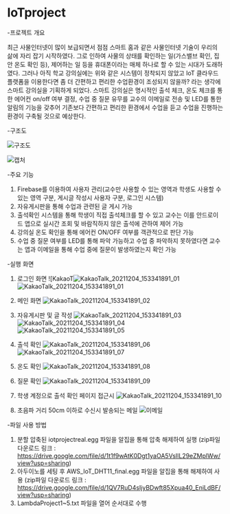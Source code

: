 # IoTproject


-프로젝트 개요

최근 사물인터넷이 많이 보급되면서 점점 스마트 홈과 같은 사물인터넷 기술이 우리의 삶에 자리 잡기 시작하였다. 그로 인하여 사물의 상태를 확인하는 일(가스밸브 확인, 집 안 온도 확인 등), 제어하는 일 등을 휴대폰이라는 매체 하나로 할 수 있는 시대가 도래하였다. 그러나 아직 학교 강의실에는 위와 같은 시스템이 정착되지 않았고 IoT 클라우드 플랫폼을 이용한다면 좀 더 간편하고 편리한 수업환경이 조성되지 않을까? 라는 생각에 스마트 강의실을 기획하게 되었다. 스마트 강의실은 명시적인 출석 체크, 온도 체크를 통한 에어컨 on/off 여부 결정, 수업 중 질문 유무를 교수의 이메일로 전송 및 LED를 통한 알림의 기능을 갖추어 기존보다 간편하고 편리한 환경에서 수업을 듣고 수업을 진행하는 환경이 구축될 것으로 예상한다.

-구조도

![구조도](https://user-images.githubusercontent.com/70841847/144703699-a1e56562-97d1-4477-a2cd-fcd6c3507a3e.jpg)


![캡처](https://user-images.githubusercontent.com/70841847/144700610-6ae7a363-e0a9-481b-96b4-c338ab1d1802.JPG)

-주요 기능

1. Firebase를 이용하여 사용자 관리(교수만 사용할 수 있는 영역과 학생도 사용할 수 있는 영역 구분, 게시글 작성시 사용자 구분, 로그인 시스템)
2. 자유게시판을 통해 수업과 관련된 글 게시 가능
3. 출석확인 시스템을 통해 학생이 직접 출석체크를 할 수 있고 교수는 이를 안드로이드 앱으로 실시간 조회 및 바람직하지 않은 출석에 관하여 제어 가능
4. 강의실 온도 확인을 통해 에어컨 ON/OFF 여부를 객관적으로 판단 가능
5. 수업 중 질문 여부를 LED를 통해 파악 가능하고 수업 중 파악하지 못하였다면 교수는 앱과 이메일을 통해 수업 중에 질문이 발생하였는지 확인 가능

-실행 화면

1. 로그인 화면
![KakaoT![KakaoTalk_20211204_153341891_01](https://user-images.githubusercontent.com/70841847/144700653-59db6302-40e8-477a-b150-2acf9bacb8da.jpg)
![KakaoTalk_20211204_153341891_01](https://user-images.githubusercontent.com/70841847/144700661-5bed6403-ad95-442d-88b5-ee5a08dcdd3d.jpg)

2. 메인 화면
![KakaoTalk_20211204_153341891_02](https://user-images.githubusercontent.com/70841847/144700668-206ca63b-3b65-4103-a302-d818da14c6c1.jpg)

3. 자유게시판 및 글 작성
![KakaoTalk_20211204_153341891_03](https://user-images.githubusercontent.com/70841847/144700675-f1af1106-34d2-4176-828a-f97fc6c5ff87.jpg)
![KakaoTalk_20211204_153341891_04](https://user-images.githubusercontent.com/70841847/144700692-5127f555-dde6-4a22-b6f5-3f15d967a6f7.jpg)
![KakaoTalk_20211204_153341891_05](https://user-images.githubusercontent.com/70841847/144700697-03e9cfa3-23a8-4134-adcf-7bb53adba628.jpg)

4. 출석 확인
![KakaoTalk_20211204_153341891_06](https://user-images.githubusercontent.com/70841847/144700704-fd57e7ea-cfe0-4871-856a-56f8d66570ad.jpg)
![KakaoTalk_20211204_153341891_07](https://user-images.githubusercontent.com/70841847/144700705-256588a2-a7e2-4a3d-9981-7524b9067dd6.jpg)

5. 온도 확인
![KakaoTalk_20211204_153341891_08](https://user-images.githubusercontent.com/70841847/144700712-d8390891-8dbb-4156-b04c-6c6711a0dd8b.jpg)

6. 질문 확인
![KakaoTalk_20211204_153341891_09](https://user-images.githubusercontent.com/70841847/144700720-e696a751-a9e7-4201-b76e-26a73dc77d08.jpg)

7. 학생 계정으로 출석 확인 페이지 접근시
![KakaoTalk_20211204_153341891_10](https://user-images.githubusercontent.com/70841847/144700728-c0da2d1a-549e-470a-8f6f-2edc69ab83f3.jpg)

8. 초음파 거리 50cm 이하로 수신시 발송되는 메일
![이메일](https://user-images.githubusercontent.com/70841847/144700776-dd085e30-8a85-4f48-8628-341aae7b01ae.JPG)

-파일 사용 방법
1. 분할 압축된 iotprojectreal.egg 파일을 알집을 통해 압축 해제하여 실행 
(zip파일 다운로드 링크 : https://drive.google.com/file/d/1t1f9wAtK0Dgt1yaOA5VsIlL29eZMplWw/view?usp=sharing)
2. 아두이노를 세팅 후 AWS_IoT_DHT11_final.egg 파일을 알집을 통해 해제하여 사용 
(zip파일 다운로드 링크 : https://drive.google.com/file/d/1QV7RuD4sIjyBDwft85Xpua40_EniLdBF/view?usp=sharing)
3. LambdaProject1~5.txt 파일을 열어 순서대로 수행
